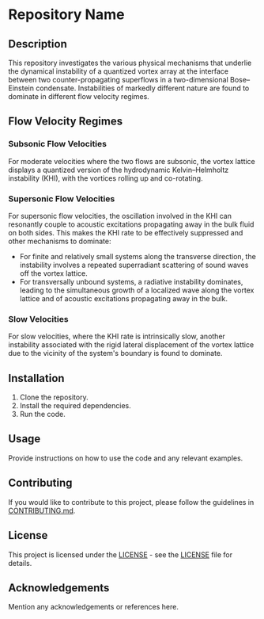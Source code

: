 # Repository Name

## Description

This repository investigates the various physical mechanisms that underlie the dynamical instability of a quantized vortex array at the interface between two counter-propagating superflows in a two-dimensional Bose–Einstein condensate. Instabilities of markedly different nature are found to dominate in different flow velocity regimes.

## Flow Velocity Regimes

### Subsonic Flow Velocities

For moderate velocities where the two flows are subsonic, the vortex lattice displays a quantized version of the hydrodynamic Kelvin–Helmholtz instability (KHI), with the vortices rolling up and co-rotating.

### Supersonic Flow Velocities

For supersonic flow velocities, the oscillation involved in the KHI can resonantly couple to acoustic excitations propagating away in the bulk fluid on both sides. This makes the KHI rate to be effectively suppressed and other mechanisms to dominate:

- For finite and relatively small systems along the transverse direction, the instability involves a repeated superradiant scattering of sound waves off the vortex lattice.
- For transversally unbound systems, a radiative instability dominates, leading to the simultaneous growth of a localized wave along the vortex lattice and of acoustic excitations propagating away in the bulk.

### Slow Velocities

For slow velocities, where the KHI rate is intrinsically slow, another instability associated with the rigid lateral displacement of the vortex lattice due to the vicinity of the system's boundary is found to dominate.

## Installation

1. Clone the repository.
2. Install the required dependencies.
3. Run the code.

## Usage

Provide instructions on how to use the code and any relevant examples.

## Contributing

If you would like to contribute to this project, please follow the guidelines in [CONTRIBUTING.md](CONTRIBUTING.md).

## License

This project is licensed under the [LICENSE](LICENSE) - see the [LICENSE](LICENSE) file for details.

## Acknowledgements

Mention any acknowledgements or references here.
